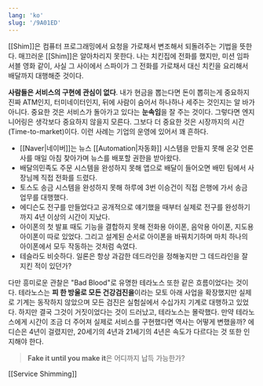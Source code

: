 ```yaml
---
lang: 'ko'
slug: '/9A01ED'
---
```


[[Shim]]은 컴퓨터 프로그래밍에서 요청을 가로채서 변조해서 되돌려주는 기법을 뜻한다. 매끄러운 [[Shim]]은 알아차리지 못한다. 나는 치킨집에 전화를 했지만, 미션 임파서블 영화 같이, 사실 그 사이에서 스파이가 그 전화를 가로채서 대신 치킨을 요리해서 배달까지 대행해준 것이다.

**사람들은 서비스의 구현에 관심이 없다**. 내가 현금을 뽑는다면 돈이 뽑히는게 중요하지 진짜 ATM인지, 터미네이터인지, 뒤에 사람이 숨어서 하나하나 세주는 것인지는 알 바가 아니다. 중요한 것은 서비스가 돌아가고 있다는 **눈속임**을 잘 주는 것이다. 그렇다면 엔지니어링은 생각보다 중요하지 않을지 모른다. 그보다 더 중요한 것은 시장까지의 시간(Time-to-market)이다. 이런 사례는 기업의 운영에 있어서 꽤 흔하다.

- [[Naver|네이버]]는 뉴스 [[Automation|자동화]] 시스템을 만들지 못해 온갖 언론사를 매일 아침 찾아가며 뉴스를 배포할 권한을 받아왔다.
- 배달의민족도 주문 시스템을 완성하지 못해 앱으로 배달이 들어오면 배민 팀에서 사장님께 직접 전화를 드렸다.
- 토스도 송금 시스템을 완성하지 못해 하루에 3번 이승건이 직접 은행에 가서 송금 업무를 대행했다.
- 에디슨도 전구를 만들었다고 공개적으로 얘기했을 때부터 실제로 전구를 완성하기까지 4년 이상의 시간이 지났다.
- 아이폰의 첫 발표 때도 기능을 결합하지 못해 전화용 아이폰, 음악용 아이폰, 지도용 아이폰이 따로 있었다. 그리고 설계된 순서로 아이폰을 바꿔치기하며 마치 하나의 아이폰에서 모두 작동하는 것처럼 속였다.
- 테슬라도 비슷하다. 일론은 항상 과감한 데드라인을 정해놓지만 그 데드라인을 잘 지킨 적이 있던가?

다만 흥미로운 관찰은 "Bad Blood"로 유명한 테라노스 또한 같은 흐름이었다는 것이다. 테라노스는 **피 한 방울로 모든 건강검진을**이라는 모토 아래 사업을 확장했지만 실제로 기계는 동작하지 않았으며 모든 검진은 실험실에서 수십가지 기계로 대행하고 있었다. 하지만 결국 그것이 거짓이었다는 것이 드러났고, 테라노스는 몰락했다. 만약 테라노스에게 시간이 조금 더 주어져 실제로 서비스를 구현했다면 역사는 어떻게 변했을까? 에디슨은 4년이 걸렸지만, 20세기의 4년과 21세기의 4년은 속도가 다르다는 것 또한 인지해야 한다.

> **Fake it until you make it**은 어디까지 납득 가능한가?

[[Service Shimming]]

